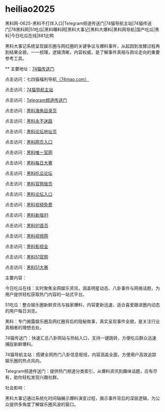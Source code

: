 # heiliao2025
黑料网-0625-黑料不打烊入口|Telegram频道传送门|74猫导航主站|74猫传送门|78黑料网|51吃瓜|黑料曝料网|黑料大事记|黑料大爆料|黑料网导航|国产吃瓜|黑料|今日吃瓜在线|881比鸭

黑料大事记系统呈现娱乐圈与网红圈的关键争议与爆料事件，从起因到发酵过程再到结果全貌，一一梳理，逻辑清晰，内容权威，是了解事件真相与舆论走向的重要参考工具。

** 主要地址：<a href="https://74mao.com/">74猫传送门</a>

点击访问：七四猫福利导航<a href="https://74mao.com/">（74mao.com）</a>

点击访问：<a href="https://74mao.com/">74猫导航主站</a>

点击访问：<a href="https://74mao.com/">Telegram频道传送门</a>

点击访问：<a href="https://hj-786.pages.dev/">黑料海角目录页</a>  

点击访问：<a href="https://hj-792.pages.dev/">黑料永不迷路</a>  

点击访问：<a href="https://hj-952.pages.dev/">黑料论坛地址页</a>  

点击访问：<a href="https://hj-953.pages.dev/">黑料网页入口</a>  

点击访问：<a href="https://hj-954.pages.dev/">黑料唯一官网</a>  

点击访问：<a href="https://hj-955.pages.dev/">黑料每日大赛</a>  

点击访问：<a href="https://hj-960.pages.dev/">黑料吃瓜论坛</a>  

点击访问：<a href="https://hj-961.pages.dev/">黑料官网版页</a>  

点击访问：<a href="https://hj-962.pages.dev/">黑料论坛入口</a>  

点击访问：<a href="https://hj-963.pages.dev/">黑料视频免费</a>  

点击访问：<a href="https://hj-964.pages.dev/">黑料新版91</a>  

点击访问：<a href="https://hj-965.pages.dev/">黑料91首页</a>  

点击访问：<a href="https://hj-966.pages.dev/">黑料视频网</a>  

点击访问：<a href="https://hj-967.pages.dev/">黑料影视全</a>  

点击访问：<a href="https://hj-821.pages.dev/">黑料51官网</a>  

点击访问：<a href="https://hj-822.pages.dev/">黑料51大赛</a>  

主要内容：

今日吃瓜在线：实时聚焦全网娱乐资讯，涵盖明星动态、八卦事件与网络话题，为用户提供轻松获取热门内容的一站式平台。

51吃瓜：整合娱乐圈新鲜资讯与独家爆料，内容更新迅速，适合喜爱跟进圈内动态的用户每日浏览。

黑料：专门揭露娱乐圈及网红圈背后的隐秘故事，真实呈现事件全貌，是关注行业真相者的理想去处。

74猫传送门：快速汇总八卦网站与热帖入口，支持一键跳转，方便吃瓜群众迅速捕捉新鲜爆料。

74猫导航主站：搭建全网热门八卦信息枢纽，内容涵盖全面，方便用户高效追踪娱乐圈的热点风向。

Telegram频道传送门：提供热门频道分类索引，从爆料资讯到趣味话题，应有尽有，助你轻松发现兴趣社群。

社会影响：

黑料大事记通过系统化时间轴展示爆料演变过程，揭示事件背后的深层逻辑，为公众提供多角度了解娱乐圈风波的窗口。

<span style="display:none;">[Canonical link](）</span>
